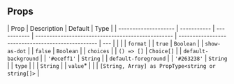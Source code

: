 ## Props

| Prop                 | Description | Default     | Type                                              |
| -------------------- | ----------- | ----------- | ------------------------------------------------- | ------------------------------------------------- | --- |
| <!--                 | `value`\*   |             |                                                   | `[String, Array] as PropType<string or string[]>` | --> |
| `format`             |             | `true`      | `Boolean`                                         |
| `show-as-dot`        |             | `false`     | `Boolean`                                         |
| `choices`            |             | `() => []`  | `Choice[]`                                        |
| `default-background` |             | `'#eceff1'` | `String`                                          |
| `default-foreground` |             | `'#263238'` | `String`                                          |
| `type`               |             |             | `String`                                          |
| `value`\*            |             |             | `[String, Array] as PropType<string or string[]>` |
